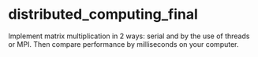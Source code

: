 # distributed_computing_final
Implement matrix multiplication in 2 ways: serial and by the use of threads or MPI. Then compare performance by milliseconds on your computer.
